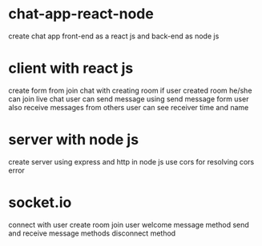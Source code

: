 # chat-app-react-node
create chat app front-end as a react js and back-end as node js


# client with react js
create form from join chat with creating room
if user created room he/she can join live chat
user can send message using send message form
user also receive messages from others
user can see receiver time and name

#  server with node js
create server using express and http in node js
use cors for resolving cors error

# socket.io
connect with user
create room
join user welcome message method
send and receive message methods
disconnect method
